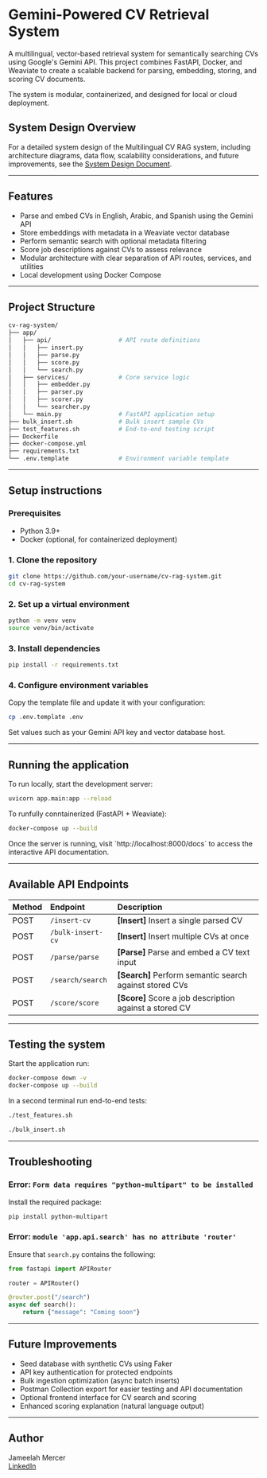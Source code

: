 # Gemini-Powered CV Retrieval System

A multilingual, vector-based retrieval system for semantically searching CVs using Google's Gemini API. This project combines FastAPI, Docker, and Weaviate to create a scalable backend for parsing, embedding, storing, and scoring CV documents.

The system is modular, containerized, and designed for local or cloud deployment.

##  System Design Overview

For a detailed system design of the Multilingual CV RAG system, including architecture diagrams, data flow, scalability considerations, and future improvements, see the [System Design Document](./docs/system_design.md).


---

## Features

- Parse and embed CVs in English, Arabic, and Spanish using the Gemini API
- Store embeddings with metadata in a Weaviate vector database
- Perform semantic search with optional metadata filtering
- Score job descriptions against CVs to assess relevance
- Modular architecture with clear separation of API routes, services, and utilities
- Local development using Docker Compose

---

## Project Structure

```bash
cv-rag-system/
├── app/
│   ├── api/                   # API route definitions
│   │   ├── insert.py
│   │   ├── parse.py
│   │   ├── score.py
│   │   └── search.py
│   ├── services/              # Core service logic
│   │   ├── embedder.py
│   │   ├── parser.py
│   │   ├── scorer.py
│   │   └── searcher.py
│   └── main.py                # FastAPI application setup
├── bulk_insert.sh             # Bulk insert sample CVs
├── test_features.sh           # End-to-end testing script
├── Dockerfile
├── docker-compose.yml
├── requirements.txt
└── .env.template              # Environment variable template
```

---

## Setup instructions

### Prerequisites

- Python 3.9+
- Docker (optional, for containerized deployment)

### 1. Clone the repository

```bash
git clone https://github.com/your-username/cv-rag-system.git
cd cv-rag-system
```

### 2. Set up a virtual environment

```bash
python -m venv venv
source venv/bin/activate
```

### 3. Install dependencies

```bash
pip install -r requirements.txt
```

### 4. Configure environment variables

Copy the template file and update it with your configuration:

```bash
cp .env.template .env
```

Set values such as your Gemini API key and vector database host.

---

## Running the application

To run locally, start the development server:

```bash
uvicorn app.main:app --reload
```

To runfully conntainerized (FastAPI + Weaviate):

```bash
docker-compose up --build
```

Once the server is running, visit \`http://localhost:8000/docs\` to access the interactive API documentation.

---

## Available API Endpoints

| Method | Endpoint | Description |
|:------|:---------|:------------|
| POST | `/insert-cv` | **[Insert]** Insert a single parsed CV |
| POST | `/bulk-insert-cv` | **[Insert]** Insert multiple CVs at once |
| POST | `/parse/parse` | **[Parse]** Parse and embed a CV text input |
| POST | `/search/search` | **[Search]** Perform semantic search against stored CVs |
| POST | `/score/score` | **[Score]** Score a job description against a stored CV |


---

## Testing the system

 Start the application run:

```bash
docker-compose down -v
docker-compose up --build
```

In a second terminal run end-to-end tests:

```bash
./test_features.sh
```

```bash
./bulk_insert.sh
```

---

## Troubleshooting

### Error: `Form data requires "python-multipart" to be installed`

Install the required package:

```bash
pip install python-multipart
```

### Error: `module 'app.api.search' has no attribute 'router'`

Ensure that `search.py` contains the following:

```python
from fastapi import APIRouter

router = APIRouter()

@router.post("/search")
async def search():
    return {"message": "Coming soon"}
```

---

## Future Improvements

- Seed database with synthetic CVs using Faker
- API key authentication for protected endpoints
- Bulk ingestion optimization (async batch inserts)
- Postman Collection export for easier testing and API documentation
- Optional frontend interface for CV search and scoring
- Enhanced scoring explanation (natural language output)

---

## Author

Jameelah Mercer  
[LinkedIn](https://www.linkedin.com/in/jameelahmercer)

